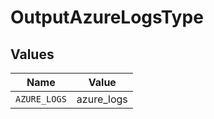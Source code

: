 # OutputAzureLogsType


## Values

| Name         | Value        |
| ------------ | ------------ |
| `AZURE_LOGS` | azure_logs   |